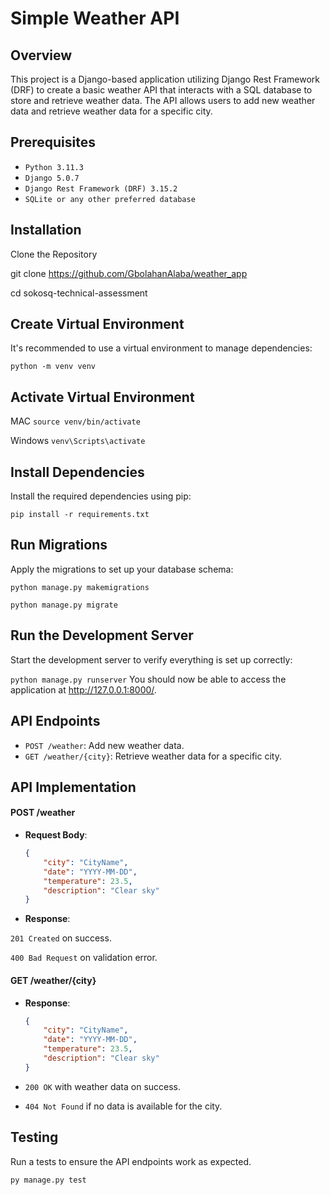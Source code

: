 
# **Simple Weather API**

## **Overview**

This project is a Django-based application utilizing Django Rest Framework (DRF) to create a basic weather API that interacts with a SQL database to store and retrieve weather data. The API allows users to add new weather data and retrieve weather data for a specific city.

## **Prerequisites**

- `Python 3.11.3`
- `Django 5.0.7`
- `Django Rest Framework (DRF) 3.15.2`
- `SQLite or any other preferred database`


## **Installation**
Clone the Repository


git clone https://github.com/GbolahanAlaba/weather_app

cd sokosq-technical-assessment


## **Create Virtual Environment**

It's recommended to use a virtual environment to manage dependencies:


`python -m venv venv`

## **Activate Virtual Environment**

MAC `source venv/bin/activate`

Windows `venv\Scripts\activate`

## **Install Dependencies**

Install the required dependencies using pip:

`pip install -r requirements.txt`


## **Run Migrations**

Apply the migrations to set up your database schema:

`python manage.py makemigrations`

`python manage.py migrate`


## **Run the Development Server**
Start the development server to verify everything is set up correctly:

`python manage.py runserver`
You should now be able to access the application at http://127.0.0.1:8000/.

## **API Endpoints**

- `POST /weather`: Add new weather data.
- `GET /weather/{city}`: Retrieve weather data for a specific city.

## **API Implementation**

#### POST /weather

- **Request Body**:

  ```json
  {
      "city": "CityName",
      "date": "YYYY-MM-DD",
      "temperature": 23.5,
      "description": "Clear sky"
  }

- **Response**:

`201 Created` on success.

`400 Bad Request` on validation error.


#### GET /weather/{city}

- **Response**:

  ```json
  {
      "city": "CityName",
      "date": "YYYY-MM-DD",
      "temperature": 23.5,
      "description": "Clear sky"
  }


- `200 OK` with weather data on success.

- `404 Not Found` if no data is available for the city.

## **Testing**
Run a tests to ensure the API endpoints work as expected.

`py manage.py test`